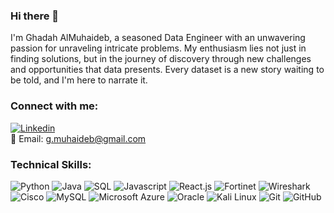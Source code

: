 ### Hi there 👋
I'm Ghadah AlMuhaideb, a seasoned Data Engineer with an unwavering passion for unraveling intricate problems. My enthusiasm lies not just in finding solutions, but in the journey of discovery through new challenges and opportunities that data presents. Every dataset is a new story waiting to be told, and I'm here to narrate it.
<!--
**GMuhaideb/GMuhaideb** is a ✨ _special_ ✨ repository because its `README.md` (this file) appears on your GitHub profile.
-->

### Connect with me:
[![Linkedin](https://img.shields.io/badge/-LinkedIn-blue?style=flat-square&logo=Linkedin&logoColor=white)](https://www.linkedin.com/in/ghadah-almuhaideb)  
📧 Email: g.muhaideb@gmail.com  


### Technical Skills:

![Python](https://img.shields.io/badge/-Python-3776AB?style=flat&logo=python&logoColor=white)
![Java](https://img.shields.io/badge/-Java-007396?style=flat&logo=java&logoColor=white)
![SQL](https://img.shields.io/badge/-SQL-4479A1?style=flat&logo=sql&logoColor=white)
![Javascript](https://img.shields.io/badge/-Javascript-F7DF1E?style=flat&logo=javascript&logoColor=black)
![React.js](https://img.shields.io/badge/-React.js-61DAFB?style=flat&logo=react&logoColor=white)
![Fortinet](https://img.shields.io/badge/-Fortinet-007396?style=flat)
![Wireshark](https://img.shields.io/badge/-Wireshark-1679A7?style=flat)
![Cisco](https://img.shields.io/badge/-Cisco-1BA0D7?style=flat&logo=cisco&logoColor=white)
![MySQL](https://img.shields.io/badge/-MySQL-4479A1?style=flat&logo=mysql&logoColor=white)
![Microsoft Azure](https://img.shields.io/badge/-Microsoft%20Azure-0089D6?style=flat&logo=microsoft-azure&logoColor=white)
![Oracle](https://img.shields.io/badge/-Oracle-F80000?style=flat&logo=oracle&logoColor=white)
![Kali Linux](https://img.shields.io/badge/-Kali%20Linux-557C94?style=flat&logo=kali-linux&logoColor=white)
![Git](https://img.shields.io/badge/-Git-F05032?style=flat&logo=git&logoColor=white)
![GitHub](https://img.shields.io/badge/-GitHub-181717?style=flat&logo=github&logoColor=white)
